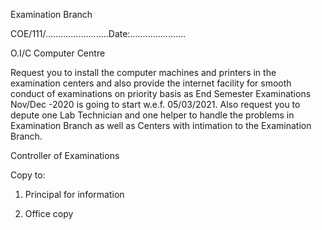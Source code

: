 Examination Branch

COE/111/.........................Date:......................

O.I/C Computer Centre

Request you to install the computer machines and printers in the examination centers and also provide the internet facility for smooth conduct of examinations on priority basis as End Semester Examinations Nov/Dec -2020 is going to start w.e.f. 05/03/2021.
Also request you to depute one Lab Technician and one helper to handle the problems in Examination Branch as well as Centers with intimation to the Examination Branch.


Controller of Examinations


Copy to:

1.	Principal for information

2.	Office copy
